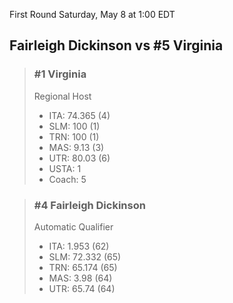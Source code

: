 First Round
Saturday, May 8 at 1:00 EDT
## Fairleigh Dickinson vs #5 Virginia

> ### #1 Virginia  
> Regional Host  
> - ITA: 74.365 (4)  
> - SLM: 100 (1)  
> - TRN: 100 (1)  
> - MAS: 9.13 (3)  
> - UTR: 80.03 (6)  
> - USTA: 1  
> - Coach: 5  

> ### #4 Fairleigh Dickinson  
> Automatic Qualifier  
> - ITA: 1.953 (62)  
> - SLM: 72.332 (65)  
> - TRN: 65.174 (65)  
> - MAS: 3.98 (64)  
> - UTR: 65.74 (64)  